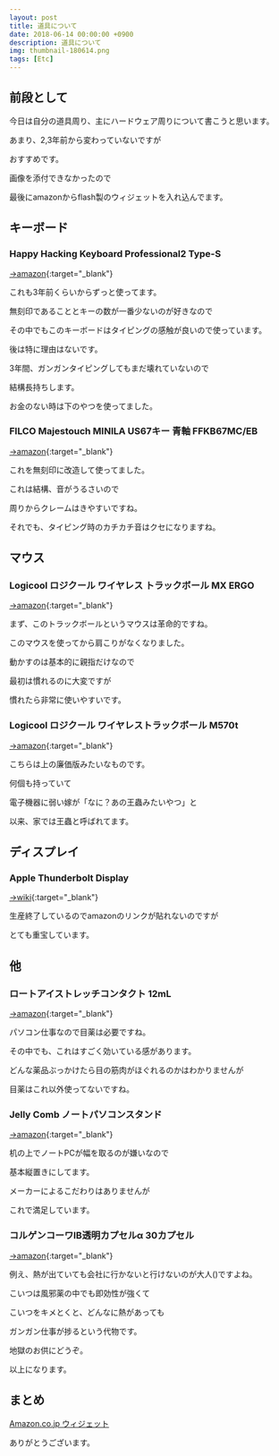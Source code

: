```yaml
---
layout: post
title: 道具について
date: 2018-06-14 00:00:00 +0900
description: 道具について
img: thumbnail-180614.png
tags: [Etc]
---
```

<style>
	* {
		word-break: break-all;
	}
</style>

## 前段として

今日は自分の道具周り、主にハードウェア周りについて書こうと思います。

あまり、2,3年前から変わっていないですが

おすすめです。

画像を添付できなかったので

最後にamazonからflash製のウィジェットを入れ込んでます。

## キーボード

### Happy Hacking Keyboard Professional2 Type-S

[→amazon](https://www.amazon.co.jp/PFU-Hacking-Keyboard-Professional2-PD-KB400WNS/dp/B008GXT6SK/ref=sr_1_2?ie=UTF8&qid=1528942920&sr=8-2&keywords=Happy+Hacking+Keyboard+Professional2+Type-S){:target="_blank"}


これも3年前くらいからずっと使ってます。

無刻印であることとキーの数が一番少ないのが好きなので

その中でもこのキーボードはタイピングの感触が良いので使っています。

後は特に理由はないです。

3年間、ガンガンタイピングしてもまだ壊れていないので

結構長持ちします。

お金のない時は下のやつを使ってました。

### FILCO Majestouch MINILA US67キー 青軸 FFKB67MC/EB

[→amazon](https://www.amazon.co.jp/FILCO-Majestouch-MINILA-US67%E3%82%AD%E3%83%BC-FFKB67MC/dp/B00BG0ZR6K/ref=sr_1_1?ie=UTF8&qid=1528943410&sr=8-1&keywords=Majestouch+MINILA+US67%E3%82%AD%E3%83%BC+%E9%9D%92%E8%BB%B8){:target="_blank"}

これを無刻印に改造して使ってました。

これは結構、音がうるさいので

周りからクレームはきやすいですね。

それでも、タイピング時のカチカチ音はクセになりますね。

## マウス

### Logicool ロジクール ワイヤレス トラックボール MX ERGO

[→amazon](https://www.amazon.co.jp/Logicool-%E3%83%AD%E3%82%B8%E3%82%AF%E3%83%BC%E3%83%AB-MXTB1s-bluetooth-%E3%83%88%E3%83%A9%E3%83%83%E3%82%AF%E3%83%9C%E3%83%BC%E3%83%AB/dp/B074Z71C2M/ref=sr_1_sc_1_m?s=computers&ie=UTF8&qid=1528943568&sr=1-1-spell&keywords=logicool+track+ball){:target="_blank"}

まず、このトラックボールというマウスは革命的ですね。

このマウスを使ってから肩こりがなくなりました。

動かすのは基本的に親指だけなので

最初は慣れるのに大変ですが

慣れたら非常に使いやすいです。

### Logicool ロジクール ワイヤレストラックボール M570t

[→amazon](https://www.amazon.co.jp/%E3%83%AD%E3%82%B8%E3%82%AF%E3%83%BC%E3%83%AB-M570t-LOGICOOL-%E3%83%AF%E3%82%A4%E3%83%A4%E3%83%AC%E3%82%B9%E3%83%88%E3%83%A9%E3%83%83%E3%82%AF%E3%83%9C%E3%83%BC%E3%83%AB/dp/B00E19UYO8/ref=sr_1_1?s=computers&ie=UTF8&qid=1528943568&sr=1-1&keywords=logicool+track+ball){:target="_blank"}

こちらは上の廉価版みたいなものです。

何個も持っていて

電子機器に弱い嫁が「なに？あの王蟲みたいやつ」と

以来、家では王蟲と呼ばれてます。

## ディスプレイ

### Apple Thunderbolt Display

[→wiki](https://ja.wikipedia.org/wiki/Apple_Thunderbolt_Display){:target="_blank"}

生産終了しているのでamazonのリンクが貼れないのですが

とても重宝しています。


## 他

### ロートアイストレッチコンタクト 12mL

[→amazon](https://www.amazon.co.jp/%E3%83%AD%E3%83%BC%E3%83%88%E7%9B%AE%E8%96%AC-%E3%80%90%E7%AC%AC3%E9%A1%9E%E5%8C%BB%E8%96%AC%E5%93%81%E3%80%91%E3%83%AD%E3%83%BC%E3%83%88%E3%82%A2%E3%82%A4%E3%82%B9%E3%83%88%E3%83%AC%E3%83%83%E3%83%81%E3%82%B3%E3%83%B3%E3%82%BF%E3%82%AF%E3%83%88-12mL/dp/B0055PT3I0/ref=sr_1_2?s=hpc&ie=UTF8&qid=1528944336&sr=1-2&keywords=%E3%82%A2%E3%82%A4%E3%82%B9%E3%83%88%E3%83%AC%E3%83%83%E3%83%81){:target="_blank"}

パソコン仕事なので目薬は必要ですね。

その中でも、これはすごく効いている感があります。

どんな薬品ぶっかけたら目の筋肉がほぐれるのかはわかりませんが

目薬はこれ以外使ってないですね。

### Jelly Comb ノートパソコンスタンド

[→amazon](https://www.amazon.co.jp/%E3%83%8E%E3%83%BC%E3%83%88%E3%83%91%E3%82%BD%E3%82%B3%E3%83%B3%E3%82%B9%E3%82%BF%E3%83%B3%E3%83%89-%E3%82%AF%E3%83%A9%E3%83%A0%E3%82%B7%E3%82%A7%E3%83%AB-MacBook-laptop-%E3%82%BF%E3%83%96%E3%83%AC%E3%83%83%E3%83%88%E9%81%A9%E7%94%A8/dp/B01M2ZNI60){:target="_blank"}

机の上でノートPCが幅を取るのが嫌いなので

基本縦置きにしてます。

メーカーによるこだわりはありませんが

これで満足しています。

### コルゲンコーワIB透明カプセルα 30カプセル

[→amazon](https://www.amazon.co.jp/%E3%82%B3%E3%83%AB%E3%82%B2%E3%83%B3-%E3%80%90%E6%8C%87%E5%AE%9A%E7%AC%AC2%E9%A1%9E%E5%8C%BB%E8%96%AC%E5%93%81%E3%80%91%E3%82%B3%E3%83%AB%E3%82%B2%E3%83%B3%E3%82%B3%E3%83%BC%E3%83%AFIB%E9%80%8F%E6%98%8E%E3%82%AB%E3%83%97%E3%82%BB%E3%83%AB%CE%B1-30%E3%82%AB%E3%83%97%E3%82%BB%E3%83%AB-%E2%80%BB%E3%82%BB%E3%83%AB%E3%83%95%E3%83%A1%E3%83%87%E3%82%A3%E3%82%B1%E3%83%BC%E3%82%B7%E3%83%A7%E3%83%B3%E7%A8%8E%E5%88%B6%E5%AF%BE%E8%B1%A1%E5%95%86%E5%93%81/dp/B00MA6JW60/ref=sr_1_2?s=hpc&ie=UTF8&qid=1528944854&sr=1-2&keywords=%E3%82%B3%E3%83%AB%E3%82%B2%E3%83%B3){:target="_blank"}

例え、熱が出ていても会社に行かないと行けないのが大人()ですよね。

こいつは風邪薬の中でも即効性が強くて

こいつをキメとくと、どんなに熱があっても

ガンガン仕事が捗るという代物です。

地獄のお供にどうぞ。

以上になります。

## まとめ

<SCRIPT charset="utf-8" type="text/javascript" src="//ws-fe.amazon-adsystem.com/widgets/q?rt=tf_ssw&ServiceVersion=20070822&MarketPlace=JP&ID=V20070822%2FJP%2Fwidgetsamazon-22%2F8003%2Fbb5c72c3-f549-429d-85ce-0a632f25bfcc&Operation=GetScriptTemplate"> </SCRIPT> <NOSCRIPT><A rel="nofollow" HREF="//ws-fe.amazon-adsystem.com/widgets/q?rt=tf_ssw&ServiceVersion=20070822&MarketPlace=JP&ID=V20070822%2FJP%2Fwidgetsamazon-22%2F8003%2Fbb5c72c3-f549-429d-85ce-0a632f25bfcc&Operation=NoScript">Amazon.co.jp ウィジェット</A></NOSCRIPT>

ありがとうございます。

